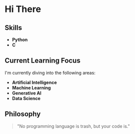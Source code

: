# Hi There

## Skills

- **Python**
- **C**

## Current Learning Focus

I'm currently diving into the following areas:
- **Artificial Intelligence**
- **Machine Learning**
- **Generative AI**
- **Data Science**

## Philosophy

> "No programming language is trash, but your code is."
